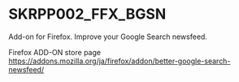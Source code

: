 # SKRPP002_FFX_BGSN
Add-on for Firefox. Improve your Google Search newsfeed.

Firefox ADD-ON store page
https://addons.mozilla.org/ja/firefox/addon/better-google-search-newsfeed/
